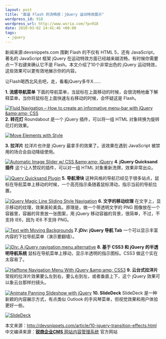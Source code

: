 ```yaml
--- 
layout: post
title: "直逼 Flash 的流畅感：jQuery 运动特效展示"
wordpress_id: 918
wordpress_url: http://www.wsria.com/?p=918
date: 2010-03-02 14:41:46 +08:00
tags: 
 - jquery
---
```

新闻来源:devsnippets.com
围剿 Flash 的不仅有 HTML 5，还有 JavaScript，著名的 JavaScript 框架 jQuery 在运动特效方面已经越来越流畅，有时候你需要点一下右键来确认它不是 Flash。本文介绍了10个非常出色的 jQuery 运动特效，这些效果可以更有效地展示你的内容。

让Flash喝西北风去吧，走，看看jQuery多牛X……

<!--more-->

<strong>1. 流感导航菜单</strong>
下面的导航菜单，当鼠标在上面移动的时候，会很流畅地垂下解释菜单，当你将鼠标在上面快速左右移动的时候，会怀疑这是 Flash。

<a href="http://addyosmani.com/resources/fluid-menu/fluid-menu.html"><img src="http://devsnippets.com/img/jquery-magic/jquery-01.jpg" alt="Fluid  Navigation – How to create an informative menu-bar with jQuery &amp;amp;amp;  CSS" /></a>
<strong>2. 转花灯</strong>
Roundabout 是一个 jQuery 插件，可以将一组 HTML 对象转换为旋转花灯的效果。

<a href="http://fredhq.com/projects/roundabout/#demo"><img src="http://devsnippets.com/img/jquery-magic/jquery-02.jpg" alt="Move  Elements with Style" /></a>

<strong>3. 拉洋片</strong>
拉洋片也许是 jQuery 最拿手的效果了。该效果在遇到 JavaScript 被禁用的场合会自动降级使用。

<a href="http://www.sohtanaka.com/web-design/examples/image-slider/"><img src="http://devsnippets.com/img/jquery-magic/jquery-03.jpg" alt="Automatic Image Slider w/ CSS &amp;amp;amp; jQuery" /></a>
<strong>4. jQuery Quicksand 插件</strong>
这个让人赞叹的插件，可以对一组 HTML 对象重新洗牌，效果非常出众。

<a href="http://razorjack.net/quicksand/demos/one-set-clone.html"><img src="http://devsnippets.com/img/jquery-magic/jquery-04.jpg" alt="jQuery  Quicksand Plugin" /></a>
<strong>5. 导航滑块</strong>
这种风格的导航已经见于很多站点，鼠标在导航菜单上移动的时候，一个高亮指示条随着鼠标滑动，指示当前的导航位置。

<a href="http://css-tricks.com/examples/MagicLine/"><img src="http://devsnippets.com/img/jquery-magic/jquery-05.jpg" alt="jQuery  Magic Line Sliding Style Navigation" /></a>
<strong>6. 文字的移动纹理</strong>
在文字上，显示移动的纹理，效果美轮美奂。原理是，做一个带透明文字的 PNG 图像放在一个容器里，容器的背景放一张图案，用 jQuery 移动容器的背景，很简单，不过，不支持 IE6，因为 IE6 不支持 PNG。

<a href="http://www.gayadesign.com/scripts/textmovingbg/"><img src="http://devsnippets.com/img/jquery-magic/jquery-06.jpg" alt="Text  with Moving Backgrounds" /></a>
<strong>7. jDiv: jQuery 导航 Tab</strong>
一个可以显示丰富内容的下拉导航菜单（演示要翻墙）。

<a href="http://www.skyrocketlabs.com/categories/tutorials/jdiv/demo/index.html"><img src="http://devsnippets.com/img/jquery-magic/jquery-07.jpg" alt="jDiv: A  jQuery navigation menu alternative" /></a>
<strong>8. 基于 CSS3 和 jQuery 的半透明导航系统</strong>
鼠标在导航菜单上移动，显示半透明的指示图标。CSS3 做这个实在太容易了。

<a href="http://demo.tutorialzine.com/2010/01/halftone-navigation-menu-jquery-css/demo.html"><img src="http://devsnippets.com/img/jquery-magic/jquery-08.jpg" alt="Halftone Navigation Menu With jQuery &amp;amp;amp; CSS3" /></a>
<strong>9. 云台式拉洋片</strong>
常规的拉洋片效果要么左到右，要么右到左，或者垂直上下，这个 jQuery 效果可以象云台那样扫镜头。

<a href="http://s3.amazonaws.com/buildinternet/live-tutorials/panning-slideshow/panning-slideshow.htm"><img src="http://devsnippets.com/img/jquery-magic/jquery-09.jpg" alt="Animate Panning Slideshow with jQuery" /></a>
<strong>10. SlideDeck</strong>
SlideDeck 是一种新颖的内容展示方式，有点类似 Outlook 的手风琴菜单，但视觉效果和用户体验更好一些。

<a href="http://www.slidedeck.com/"><img src="http://devsnippets.com/img/jquery-magic/jquery-10.jpg" alt="SlideDeck" /></a>

本文来源：<a href="http://devsnippets.com/article/10-jquery-transition-effects.html">http://devsnippets.com/article/10-jquery-transition-effects.html</a>
中文编译来源：<a href="http://www.comsharp.com/"><strong>锐商企业CMS</strong> 网站内容管理系统</a> 官方网站
